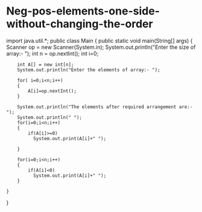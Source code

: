 # Neg-pos-elements-one-side-without-changing-the-order

import java.util.*;
public class Main
{
	public static void main(String[] args) {
	    Scanner op = new Scanner(System.in);
		System.out.println("Enter the size of array:- ");
		int n = op.nextInt();
		int i=0;
		
		
		
		
		int A[] = new int[n];
		System.out.println("Enter the elements of array:- ");
		
		for( i=0;i<n;i++)
		{
		    A[i]=op.nextInt();
		}
		
		System.out.println("The elements after required arrangement are:- ");
		System.out.println(" ");
		for(i=0;i<n;i++)
		{
		    if(A[i]>=0)
		      System.out.print(A[i]+" ");
		    
		}
		
		for(i=0;i<n;i++)
		{
		    if(A[i]<0)
		      System.out.print(A[i]+" ");
		}
		
	}
}

